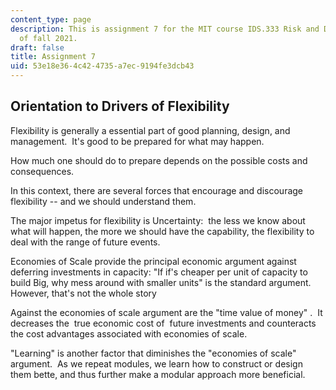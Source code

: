 ```yaml
---
content_type: page
description: This is assignment 7 for the MIT course IDS.333 Risk and Decision Analysis
  of fall 2021.
draft: false
title: Assignment 7
uid: 53e18e36-4c42-4735-a7ec-9194fe3dcb43
---
```

## Orientation to Drivers of Flexibility

Flexibility is generally a essential part of good planning, design, and management.  It's good to be prepared for what may happen. 

How much one should do to prepare depends on the possible costs and consequences.

In this context, there are several forces that encourage and discourage flexibility -- and we should understand them.

The major impetus for flexibility is Uncertainty:  the less we know about what will happen, the more we should have the capability, the flexibility to deal with the range of future events.

Economies of Scale provide the principal economic argument against deferring investments in capacity: "If if's cheaper per unit of capacity to build Big, why mess around with smaller units" is the standard argument.  However, that's not the whole story

Against the economies of scale argument are the "time value of money" .  It decreases the  true economic cost of  future investments and counteracts the cost advantages associated with economies of scale.

"Learning" is another factor that diminishes the "economies of scale" argument.  As we repeat modules, we learn how to construct or design them bette, and thus further make a modular approach more beneficial.